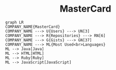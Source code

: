 <h1 align="center">MasterCard</h1>

```mermaid
graph LR
COMPANY_NAME{MasterCard}
COMPANY_NAME ---> U{Users} ---> UN[3]
COMPANY_NAME ---> R{Repositories} ---> RN[6]
COMPANY_NAME ---> G{Gists} ---> GN[37]
COMPANY_NAME ---> ML{Most Used<br>Languages}
ML --> Java[Java]
ML --> HTML[HTML]
ML --> Ruby[Ruby]
ML --> JavaScript[JavaScript]
```
